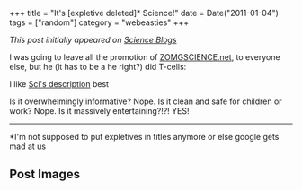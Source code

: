 +++
title = "It's [expletive deleted]* Science!"
date = Date("2011-01-04")
tags = ["random"]
category = "webeasties"
+++

_This post initially appeared on [Science Blogs](http://scienceblogs.com/webeasties)_

I was going to leave all the promotion of [ZOMGSCIENCE.net](http://zomgscience.net/), to everyone else, but he (it has to be a he right?) did T-cells:

I like [Sci's description](http://scientopia.org/blogs/scicurious/2011/01/04/zomg-its-science/) best

Is it overwhelmingly informative? Nope. Is it clean and safe for children or work? Nope. Is it massively entertaining?!?! YES!

-----

*I'm not supposed to put expletives in titles anymore or else google gets mad at us

      
  

 ## Post Images


